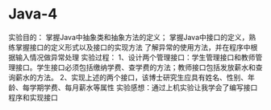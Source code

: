 # Java-4
实验目的：
掌握Java中抽象类和抽象方法的定义； 
掌握Java中接口的定义，熟练掌握接口的定义形式以及接口的实现方法
了解异常的使用方法，并在程序中根据输入情况做异常处理
实验过程：
1、设计两个管理接口：学生管理接口和教师管理接口。学生接口必须包括缴纳学费、查学费的方法；教师接口包括发放薪水和查询薪水的方法。
2、实现上述的两个接口，该博士研究生应具有姓名、性别、年龄、每学期学费、每月薪水等属性
实验感想：通过上机实验让我学会了编写接口程序和实现接口
